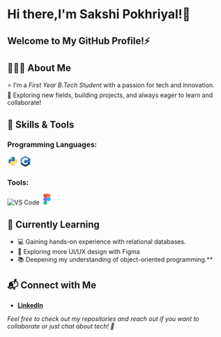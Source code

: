 # Hi there,I'm Sakshi Pokhriyal!👋

## Welcome to My GitHub Profile!⚡️

## 👩🏻‍🎓 About Me
⭐️ I’m a _First Year B.Tech Student_ with a passion for tech and innovation.  
🚀 Exploring new fields, building projects, and always eager to learn and collaborate!

## 🔧 Skills & Tools  
### **Programming Languages**:  
<img src="https://raw.githubusercontent.com/devicons/devicon/master/icons/python/python-original.svg" alt="Python" width="25" height="25"/> <img src="https://raw.githubusercontent.com/devicons/devicon/master/icons/cplusplus/cplusplus-original.svg" alt="C++" width="25" height="25"/>

 
### **Tools**:  
<img src="https://cdn.jsdelivr.net/gh/devicons/devicon/icons/vscode/vscode-original.svg" alt="VS Code" width="25" height="25"/> <img src="https://raw.githubusercontent.com/devicons/devicon/master/icons/figma/figma-original.svg" alt="Figma" width="25" height="25"/>


## 🌱 Currently Learning
- 💻 Gaining hands-on experience with relational databases.
- 🔎 Exploring more UI/UX design with Figma
- 📚 Deepening my understanding of object-oriented programming.**

## 📬 Connect with Me
- **[LinkedIn](https://www.linkedin.com/in/sakshi-pokhriyal/)**

*Feel free to check out my repositories and reach out if you want to collaborate or just chat about tech! 🚀*

